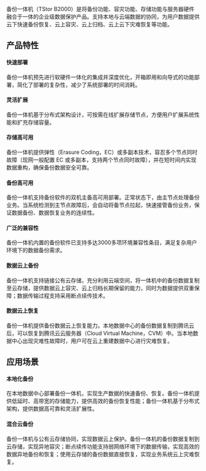 
备份一体机（TStor B2000）是将备份功能、容灾功能、存储功能与服务器硬件融合于一体的企业级数据保护产品。支持本地与云端数据的协同，为用户数据提供云下快速备份恢复、云上容灾、云上归档、云上云下灾难恢复等功能。


## 产品特性

#### 快速部署

备份一体机预先进行软硬件一体化的集成并深度优化，开箱即用和向导式的功能部署，简化了部署的复杂性，减少了系统部署的时间消耗。


#### 灵活扩展

备份一体机基于分布式架构设计，可按需在线扩展存储节点，方便用户扩展系统性能和扩充存储容量。


#### 存储高可用

备份一体机提供弹性（Erasure Coding，EC）或多副本技术，容忍多个节点同时故障（现网一般配置 EC 或多副本，支持两个节点同时故障），并在短时间内实现数据重构，确保备份数据安全可靠。

#### 备份高可用
备份一体机支持备份软件的双机主备高可用部署。正常状态下，由主节点处理备份业务。当系统检测到主节点故障后，会自动将备节点拉起，快速接管备份业务，保证数据备份、数据恢复业务的连续性。

#### 广泛的兼容性

备份一体机内置的备份软件已支持多达3000多项环境兼容性条目，满足复杂用户环境下的数据备份需求。


#### 数据云上备份

备份一体机支持链接公有云存储，充分利用云端空间，将一体机中的备份数据复制至云存储，提供数据云上容灾、云上归档长期保留的能力，同时为数据提供双重保障；数据传输过程支持采用断点续传技术。


#### 数据云上恢复

备份一体机提供备份数据云上恢复能力。本地数据中心的备份数据复制到腾讯云后，可以恢复到腾讯云云服务器（Cloud Virtual Machine，CVM）中。当本地数据中心出现灾难性故障时，用户可在云上重建数据中心进行灾难恢复。


## 应用场景

#### 本地化备份

在本地数据中心部署备份一体机，实现生产数据的快速备份、恢复。备份一体机提供低延时、高带宽的存储能力，提供高效的备份恢复性能；备份一体机基于分布式架构，提供数据高可靠和灵活扩展性。


#### 混合云备份

备份一体机与公有云存储协同，实现数据云上保护。备份一体机的备份数据复制到云存储，实现异地容灾；断点续传功能支持弱网络环境下的数据传输，实现高效的数据异地备份和恢复；使用云存储的备份数据直接恢复，实现业务系统云上灾难恢复。
